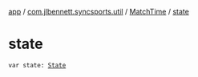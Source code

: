 [app](../../index.md) / [com.jlbennett.syncsports.util](../index.md) / [MatchTime](index.md) / [state](./state.md)

# state

`var state: `[`State`](../-state/index.md)